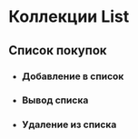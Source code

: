 # Коллекции List
## Список покупок
* ### Добавление в список
* ### Вывод списка
* ### Удаление из списка
